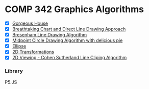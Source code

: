 # COMP 342 Graphics Algorithms

- [x] [Gorgeous House](https://adityathebe.github.io/KU/COMP%20342/Lab1/)
- [x] [Breathtaking Chart and Direct Line Drawing Approach](https://adityathebe.github.io/KU/COMP%20342/Lab2/)
- [x] [Bresenham Line Drawing Algorithm](https://adityathebe.github.io/KU/COMP%20342/Lab3/)
- [x] [Midpoint Circle Drawing Algorithm with delicious pie](https://adityathebe.github.io/KU/COMP%20342/Lab41/)
- [x] [Ellipse](https://adityathebe.github.io/KU/COMP%20342/Lab5/)
- [x] [2D Transformations](https://adityathebe.github.io/KU/COMP%20342/Lab6/)
- [x] [2D Viewing - Cohen Sutherland Line Cliping Algorithm](https://adityathebe.github.io/KU/COMP%20342/Lab7/)

### Library

P5.JS